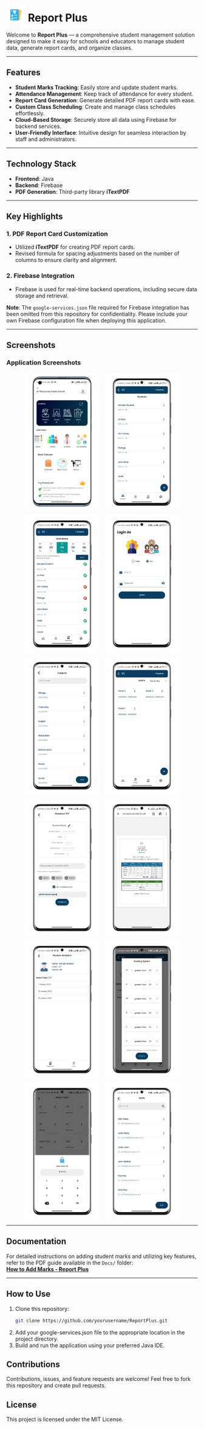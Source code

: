 <h1>
  <img src="Images/AppLogo.jpeg" alt="Report Plus Logo" width="50px" style="vertical-align: bottom;" />
  Report Plus
</h1>


Welcome to **Report Plus** — a comprehensive student management solution designed to make it easy for schools and educators to manage student data, generate report cards, and organize classes.  

---

## Features  

- **Student Marks Tracking**: Easily store and update student marks.  
- **Attendance Management**: Keep track of attendance for every student.  
- **Report Card Generation**: Generate detailed PDF report cards with ease.  
- **Custom Class Scheduling**: Create and manage class schedules effortlessly.  
- **Cloud-Based Storage**: Securely store all data using Firebase for backend services.  
- **User-Friendly Interface**: Intuitive design for seamless interaction by staff and administrators.  

---

## Technology Stack  

- **Frontend**: Java  
- **Backend**: Firebase  
- **PDF Generation**: Third-party library **iTextPDF**  

---

## Key Highlights  

### 1. **PDF Report Card Customization**  
- Utilized **iTextPDF** for creating PDF report cards.  
- Revised formula for spacing adjustments based on the number of columns to ensure clarity and alignment.  

### 2. **Firebase Integration**  
- Firebase is used for real-time backend operations, including secure data storage and retrieval.  

**Note**: The `google-services.json` file required for Firebase integration has been omitted from this repository for confidentiality. Please include your own Firebase configuration file when deploying this application.  

---

## Screenshots  

### Application Screenshots  
<div style="display: flex; flex-wrap: wrap; gap: 10px; justify-content: center;">

<img src="Images/HomePage.PNG" alt="Home Page" width="200px" />
<img src="Images/StudentsPage.PNG" alt="Students Page" width="200px" />
<img src="Images/AttendancePortal.PNG" alt="Attendance Portal" width="200px" />
<img src="Images/StaffLoginPage.PNG" alt="Staff Login Page" width="200px" />
<img src="Images/SubjectsPage.PNG" alt="Subjects Page" width="200px" />
<img src="Images/ExamsPage.PNG" alt="Exams Page" width="200px" />
<img src="Images/GeneratePDFPage.PNG" alt="Generate PDF Page" width="200px" />
<img src="Images/SampleReportCard.PNG" alt="Sample Report Card" width="200px" />
<img src="Images/StudentAnalyticsPage.PNG" alt="Student Analytics Page" width="200px" />
<img src="Images/GradingSystemPage.PNG" alt="Grading System Page" width="200px" />
<img src="Images/ClassPIN.PNG" alt="Class PIN Management" width="200px" />
<img src="Images/StaffsPage.PNG" alt="Staffs Page" width="200px" />

</div>

---

## Documentation  

For detailed instructions on adding student marks and utilizing key features, refer to the PDF guide available in the `Docs/` folder:  
[**How to Add Marks - Report Plus**](Docs/HowToAddMarks_ReportPlus.pdf)  

---

## How to Use  

1. Clone this repository:  
   ```bash  
   git clone https://github.com/yourusername/ReportPlus.git
2. Add your google-services.json file to the appropriate location in the project directory.
3. Build and run the application using your preferred Java IDE.

## Contributions

Contributions, issues, and feature requests are welcome! Feel free to fork this repository and create pull requests.

## License

This project is licensed under the MIT License.
